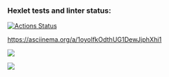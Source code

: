 ### Hexlet tests and linter status:
[![Actions Status](https://github.com/mrE100/java-project-71/workflows/hexlet-check/badge.svg)](https://github.com/mrE100/java-project-71/actions)

https://asciinema.org/a/1oyoIfkOdthUG1DewJjphXhi1

<a href="https://codeclimate.com/github/mrE100/java-project-71/maintainability"><img src="https://api.codeclimate.com/v1/badges/26c970f5b402b2b3ba20/maintainability" /></a>

<a href="https://codeclimate.com/github/mrE100/java-project-71/test_coverage"><img src="https://api.codeclimate.com/v1/badges/26c970f5b402b2b3ba20/test_coverage" /></a>
